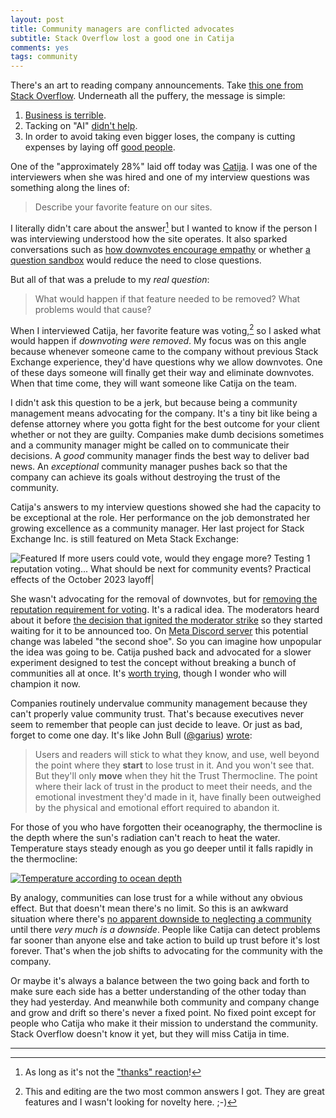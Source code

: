 ```yaml
---
layout: post
title: Community managers are conflicted advocates
subtitle: Stack Overflow lost a good one in Catija
comments: yes
tags: community 
---
```


There's an art to reading company announcements. Take [this one from
Stack
Overflow](https://stackoverflow.blog/2023/10/16/stack-overflow-company-announcement-october-2023/). Underneath
all the puffery, the message is simple:

1. [Business is terrible](/2023/05/17/so_business.html).
2. Tacking on "AI" [didn't help](/2023/06/26/problem_ai.html).
3. In order to avoid taking even bigger loses, the company is cutting
   expenses by laying off [good
   people](https://meta.stackexchange.com/questions/393797/three-cheers-for-cat).

One of the "approximately 28%" laid off today was
[Catija](https://meta.stackexchange.com/users/284336/catija). I was
one of the interviewers when she was hired and one of my interview
questions was something along the lines of:

> Describe your favorite feature on our sites.

I literally didn't care about the answer[^1] but I wanted to know if
the person I was interviewing understood how the site operates. It
also sparked conversations such as [how downvotes encourage
empathy](/2015/05/18/downvotes.html) or whether [a question
sandbox](/2019/06/22/disneyland.html) would reduce the need to close
questions.

But all of that was a prelude to my _real question_:

> What would happen if that feature needed to be removed? What
> problems would that cause?

When I interviewed Catija, her favorite feature was voting,[^2] so I
asked what would happen if _downvoting were removed_. My focus was on
this angle because whenever someone came to the company without
previous Stack Exchange experience, they'd have questions why we allow
downvotes. One of these days someone will finally get their way and
eliminate downvotes. When that time come, they will want someone like
Catija on the team.

I didn't ask this question to be a jerk, but because being a community
management means advocating for the company. It's a tiny bit like
being a defense attorney where you gotta fight for the best outcome
for your client whether or not they are guilty. Companies make dumb
decisions sometimes and a community manager might be called on to
communicate their decisions. A _good_ community manager finds the
best way to deliver bad news. An _exceptional_ community manager
pushes back so that the company can achieve its goals without
destroying the trust of the community.

Catija's answers to my interview questions showed she had the capacity
to be exceptional at the role. Her performance on the job demonstrated
her growing excellence as a community manager. Her last project for
Stack Exchange Inc. is still featured on Meta Stack Exchange:

![Featured
If more users could vote, would they engage more? Testing 1 reputation voting...
What should be next for community events?
Practical effects of the October 2023 layoff|](/images/catija_cb.png)

She wasn't advocating for the removal of downvotes, but for [removing
the reputation requirement for
voting](https://meta.stackexchange.com/questions/393127/if-more-users-could-vote-would-they-engage-more-testing-1-reputation-voting-on). It's
a radical idea. The moderators heard about it before [the decision
that ignited the moderator strike](/2023/05/31/mod_strike.html) so
they started waiting for it to be announced too. On [Meta Discord
server](https://meta.stackoverflow.com/questions/411426/is-there-a-stack-overflow-discord-server)
this potential change was labeled "the second shoe". So you can
imagine how unpopular the idea was going to be. Catija pushed back and
advocated for a slower experiment designed to test the concept without
breaking a bunch of communities all at once. It's [worth
trying](/2023/09/29/if-more-users-could-vote-would-they-engage-more.html),
though I wonder who will champion it now.

Companies routinely undervalue community management because they can't
properly value community trust. That's because executives never seem
to remember that people can just decide to leave. Or just as bad,
forget to come one day. It's like John Bull
([@garius](https://twitter.com/garius))
[wrote](https://threadreaderapp.com/thread/1588115310124539904.html):

> Users and readers will stick to what they know, and use, well beyond
> the point where they **start** to lose trust in it. And you won't
> see that. But they'll only **move** when they hit the Trust
> Thermocline. The point where their lack of trust in the product to
> meet their needs, and the emotional investment they'd made in it,
> have finally been outweighed by the physical and emotional effort
> required to abandon it.

For those of you who have forgotten their oceanography, the
thermocline is the depth where the sun's radiation can't reach to heat
the water. Temperature stays steady enough as you go deeper until it
falls rapidly in the thermocline:

[![Temperature according to ocean
depth](https://manoa.hawaii.edu/exploringourfluidearth/sites/default/files/Fig9.18-ThermoclineVerticalZone-01.png)](https://manoa.hawaii.edu/exploringourfluidearth/physical/ocean-depths/depth-zones)

By analogy, communities can lose trust for a while without any obvious
effect. But that doesn't mean there's no limit. So this is an awkward
situation where there's [no apparent downside to neglecting a
community](/2021/03/23/2021_CMX_report.html) until there _very much is
a downside_. People like Catija can detect problems far sooner than
anyone else and take action to build up trust before it's lost
forever. That's when the job shifts to advocating for the community
with the company.

Or maybe it's always a balance between the two going back and forth to
make sure each side has a better understanding of the other today than
they had yesterday. And meanwhile both community and company change
and grow and drift so there's never a fixed point. No fixed point
except for people who Catija who make it their mission to understand
the community. Stack Overflow doesn't know it yet, but they will miss
Catija in time.

---


[^1]: As long as it's not the ["thanks" reaction](/2020/07/02/react_thanks.html)!

[^2]: This and editing are the two most common answers I got. They are
    great features and I wasn't looking for novelty here. ;-)
